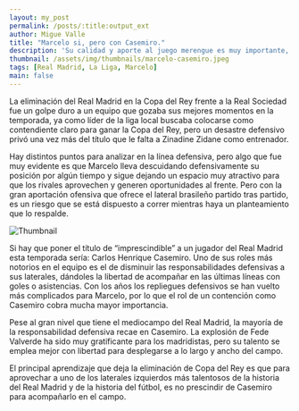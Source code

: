 ```yaml
---
layout: my_post
permalink: /posts/:title:output_ext
author: Migue Valle
title: "Marcelo si, pero con Casemiro."
description: 'Su calidad y aporte al juego merengue es muy importante, pero su faceta defensiva.'
thumbnail: /assets/img/thumbnails/marcelo-casemiro.jpeg
tags: [Real Madrid, La Liga, Marcelo]
main: false
---
```


La eliminación del Real Madrid en la Copa del Rey frente a la Real Sociedad fue un golpe duro a un equipo que gozaba sus mejores momentos en la temporada, ya como líder de la liga local buscaba colocarse como contendiente claro para ganar la Copa del Rey, pero un desastre defensivo privó una vez más del título que le falta a Zinadine Zidane como entrenador.

Hay distintos puntos para analizar en la línea defensiva, pero algo que fue muy evidente es que Marcelo lleva descuidando defensivamente su posición por algún tiempo y sigue dejando un espacio muy atractivo para que los rivales aprovechen y generen oportunidades al frente. Pero con la gran aportación ofensiva que ofrece el lateral brasileño partido tras partido, es un riesgo que se está dispuesto a correr mientras haya un planteamiento que lo respalde. 

<img src="{{page.thumbnail}}" alt="Thumbnail" class="img-thumbnail blog-image box-shadow">

Si hay que poner el título de “imprescindible” a un jugador del Real Madrid esta temporada sería: Carlos Henrique Casemiro. Uno de sus roles más notorios en el equipo es el de disminuir las responsabilidades defensivas a sus laterales, dándoles la libertad de acompañar en las últimas líneas con goles o asistencias. Con los años los repliegues defensivos se han vuelto más complicados para Marcelo, por lo que el rol de un contención como Casemiro cobra mucha mayor importancia. 

Pese al gran nivel que tiene el mediocampo del Real Madrid, la mayoría de la responsabilidad defensiva recae en Casemiro. La explosión de Fede Valverde ha sido muy gratificante para los madridistas, pero su talento se emplea mejor con libertad para desplegarse a lo largo y ancho del campo. 

El principal aprendizaje que deja la eliminación de Copa del Rey es que para aprovechar a uno de los laterales izquierdos más talentosos de la historia del Real Madrid y de la historia del fútbol, es no prescindir de Casemiro para acompañarlo en el campo.